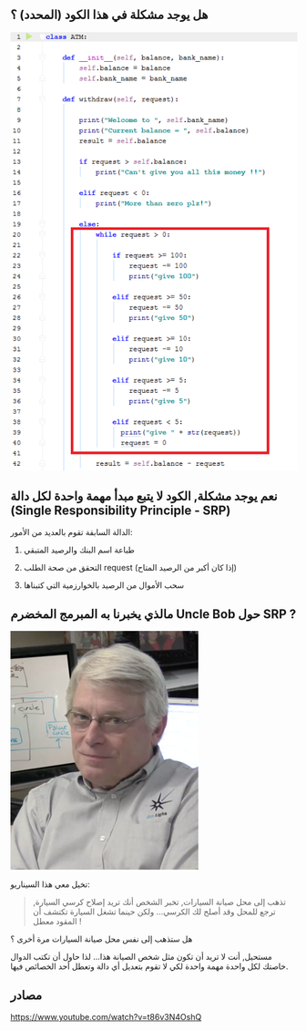 ## هل يوجد مشكلة في هذا الكود (المحدد) ؟

![bad-code](./assets/bad-code.png)

## نعم يوجد مشكلة, الكود لا يتبع مبدأ مهمة واحدة لكل دالة (Single Responsibility Principle - SRP)

الدالة السابقة تقوم بالعديد من الأمور:

1. طباعة اسم البنك والرصيد المتبقي

2. التحقق من صحة الطلب request (إذا كان أكبر من الرصيد المتاح)

3. سحب الأموال من الرصيد بالخوارزمية التي كتبناها

## مالذي يخبرنا به المبرمج المخضرم Uncle Bob حول SRP ?

![robert](./assets/Robert_Cecil_Martin.png)

تخيل معي هذا السيناريو:

> تذهب إلى محل صيانة السيارات, تخبر الشخص أنك تريد إصلاح كرسي السيارة, ترجع للمحل وقد أصلح لك الكرسي... ولكن حينما تشغل السيارة تكتشف أن المقود معطل !

هل ستذهب إلى نفس محل صيانة السيارات مرة أخرى ؟

مستحيل, أنت لا تريد أن تكون مثل شخص الصيانة هذا... لذا حاول أن تكتب الدوال خاصتك لكل واحدة مهمة واحدة لكي لا تقوم بتعديل أي دالة وتعطل أحد الخصائص فيها.

## مصادر

https://www.youtube.com/watch?v=t86v3N4OshQ

